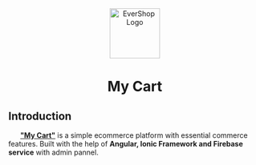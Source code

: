 
<p>&nbsp;&nbsp;&nbsp;&nbsp;&nbsp;&nbsp;</p>
  <div style="border-radius: 50px;">
<p align="center">    
<img  width="100" height="100" alt="EverShop Logo"  src="https://github.com/tghule/My_Cart/assets/49650222/abae1283-3bd7-45d3-88c5-f6e3e8bec588"/>
</p>
    </div>
<p align="center">
  <h1 align="center">My Cart</h1>
</p>

## Introduction

&nbsp;&nbsp;&nbsp;&nbsp;&nbsp;&nbsp;<b><u>"My Cart"</u></b> is a simple ecommerce platform with essential commerce features. Built with the help of <b>Angular, Ionic Framework and Firebase service</b> with admin pannel.





